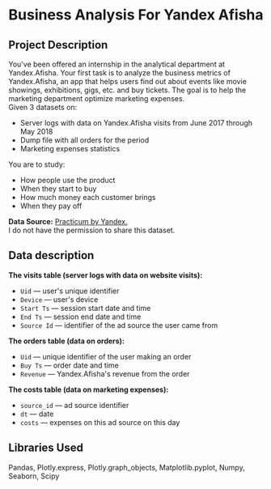# Business Analysis For Yandex Afisha

## Project Description
You've been offered an internship in the analytical department at Yandex.Afisha. Your first task is to analyze the business metrics of Yandex.Afisha, an app that helps users find out about events like movie showings, exhibitions, gigs, etc. and buy tickets. The goal is to help the marketing department optimize marketing expenses.  
Given 3 datasets on:
* Server logs with data on Yandex.Afisha visits from June 2017 through May 2018
* Dump file with all orders for the period
* Marketing expenses statistics

You are to study:
* How people use the product
* When they start to buy
* How much money each customer brings
* When they pay off

**Data Source:** [Practicum by Yandex.](https://www.practicum100.com/)  
I do not have the permission to share this dataset.

## Data description
**The visits table (server logs with data on website visits):**
* `Uid` — user's unique identifier
* `Device` — user's device
* `Start Ts` — session start date and time
* `End Ts` — session end date and time
* `Source Id` — identifier of the ad source the user came from

**The orders table (data on orders):**
* `Uid` — unique identifier of the user making an order
* `Buy Ts` — order date and time
* `Revenue` — Yandex.Afisha's revenue from the order

**The costs table (data on marketing expenses):**
* `source_id` — ad source identifier
* `dt` — date
* `costs` — expenses on this ad source on this day

## Libraries Used
Pandas, Plotly.express, Plotly.graph_objects, Matplotlib.pyplot, Numpy, Seaborn, Scipy
